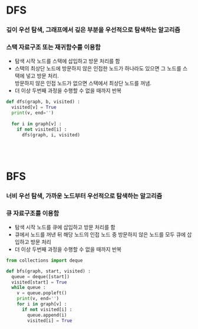 # DFS

### 깊이 우선 탐색, 그래프에서 깊은 부분을 우선적으로 탐색하는 알고리즘
### 스택 자료구조 또는 재귀함수를 이용함
* 탐색 시작 노드를 스택에 삽입하고 방문 처리를 함
* 스택의 최상단 노드에 방문하지 않은 인접한 노드가 하나라도 있으면 그 노드를 스택에 넣고 방문 처리. <br> 방문하지 않은 인접 노드가 없으면 스택에서 최상단 노드를 꺼냄.
* 더 이상 두번째 과정을 수행할 수 없을 때까지 반복

```python
def dfs(graph, b, visited) :
  visited[v] = True
  print(v, end='')
  
  for i in graph[v] :
    if not visited[i] :
      dfs(graph, i, visited)
```      

<br><br>

# BFS

### 너비 우선 탐색, 가까운 노드부터 우선적으로 탐색하는 알고리즘
### 큐 자료구조를 이용함
* 탐색 시작 노드를 큐에 삽입하고 방문 처리를 함
* 큐에서 노드를 꺼낸 뒤 해당 노드의 인접 노드 중 방문하지 않은 노드를 모두 큐에 삽입하고 방문 처리
* 더 이상 두번째 과정을 수행할 수 없을 때까지 반복

```python
from collections import deque

def bfs(graph, start, visited) :
  queue = deque([start])
  visited[start] = True
  while queue :
    v = queue.popleft()
    print(v, end='')
    for i in graph[v] :
      if not visited[i] :
        queue.append(i)
        visited[i] = True
```

